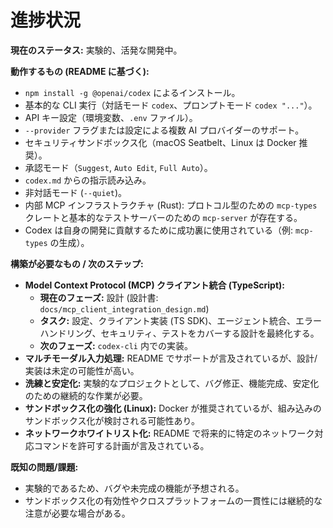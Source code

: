 # 進捗状況

**現在のステータス:** 実験的、活発な開発中。

**動作するもの (README に基づく):**

- `npm install -g @openai/codex` によるインストール。
- 基本的な CLI 実行（対話モード `codex`、プロンプトモード `codex "..."`）。
- API キー設定（環境変数、`.env` ファイル）。
- `--provider` フラグまたは設定による複数 AI プロバイダーのサポート。
- セキュリティサンドボックス化（macOS Seatbelt、Linux は Docker 推奨）。
- 承認モード（`Suggest`, `Auto Edit`, `Full Auto`）。
- `codex.md` からの指示読み込み。
- 非対話モード (`--quiet`)。
- 内部 MCP インフラストラクチャ (Rust): プロトコル型のための `mcp-types` クレートと基本的なテストサーバーのための `mcp-server` が存在する。
- Codex は自身の開発に貢献するために成功裏に使用されている（例: `mcp-types` の生成）。

**構築が必要なもの / 次のステップ:**

- **Model Context Protocol (MCP) クライアント統合 (TypeScript):**
  - **現在のフェーズ:** 設計 (設計書: `docs/mcp_client_integration_design.md`)
  - **タスク:** 設定、クライアント実装 (TS SDK)、エージェント統合、エラーハンドリング、セキュリティ、テストをカバーする設計を最終化する。
  - **次のフェーズ:** `codex-cli` 内での実装。
- **マルチモーダル入力処理:** README でサポートが言及されているが、設計/実装は未定の可能性が高い。
- **洗練と安定化:** 実験的なプロジェクトとして、バグ修正、機能完成、安定化のための継続的な作業が必要。
- **サンドボックス化の強化 (Linux):** Docker が推奨されているが、組み込みのサンドボックス化が検討される可能性あり。
- **ネットワークホワイトリスト化:** README で将来的に特定のネットワーク対応コマンドを許可する計画が言及されている。

**既知の問題/課題:**

- 実験的であるため、バグや未完成の機能が予想される。
- サンドボックス化の有効性やクロスプラットフォームの一貫性には継続的な注意が必要な場合がある。
